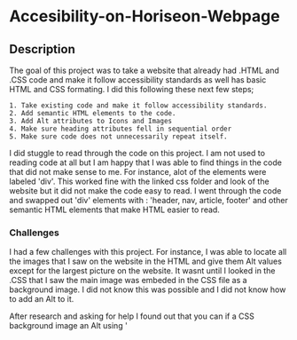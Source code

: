 # Accesibility-on-Horiseon-Webpage

## Description

The goal of this project was to take a website that already had .HTML and .CSS code and make it follow accessibility standards as well has basic HTML and CSS formating. I did this following these next few steps;


    1. Take existing code and make it follow accessibility standards.
    2. Add semantic HTML elements to the code.
    3. Add Alt attributes to Icons and Images
    4. Make sure heading attributes fell in sequential order
    5. Make sure code does not unnecessarily repeat itself.


I did stuggle to read through the code on this project. I am not used to reading code at all but I am happy that I was able to find things in the code that did not make sense to me.  For instance, alot of the elements were labeled 'div'.  This worked fine with the linked css folder and look of the website but it did not make the code easy to read.  I went through the code and swapped out 'div' elements with : 'header, nav, article, footer' and other semantic HTML elements that make HTML easier to read.

### Challenges

I had a few challenges with this project. For instance, I was able to locate all the images that I saw on the website in the HTML and give them Alt values except for the largest picture on the website. It wasnt until I looked in the .CSS that I saw the main image was embeded in the CSS file as a background image. I did not know this was possible and I did not know how to add an Alt to it.

After research and asking for help I found out that you can if a CSS background image an Alt using '<title>'

My code for that looked like this:

'<main class="hero">
        <div class="hero" title="Photo of co-workers working at a table"></div>'


Another issue I did not know right away was how to solved repeated code in the CSS folder.  This code had so many components with the same attributes. After some research I was able to consolodate most the the CSS file.

My code finally looked a bit cleaner:

'.benefit-lead,.benefit-brand,.benefit-cost {
    margin-bottom: 32px;
    color: #ffffff;
}

.benefit-lead h3,.benefit-brand h3,.benefit-cost h3{
    margin-bottom: 10px;
    text-align: center;
}

.benefit-lead img,.benefit-brand img,.benefit-cost img {
    display: block;
    margin: 10px auto;
    max-width: 150px;
}

.search-engine-optimization,.online-reputation-management,.social-media-marketing {
    margin-bottom: 20px;
    padding: 50px;
    height: 300px;
    font-family: 'Gill Sans', 'Gill Sans MT', Calibri, 'Trebuchet MS', sans-serif;
    background-color: #0072bb;
    color: #ffffff;
}

.search-engine-optimization img,.online-reputation-management img,
.social-media-marketing img {
    max-height: 200px;
}

.search-engine-optimization h2,
.online-reputation-management h2,
.social-media-marketing h2{
    margin-bottom: 20px;
    font-size: 36px;
}
.footer,.footer h2 {
    padding: 30px;
    clear: both;
    font-family: 'Trebuchet MS', 'Lucida Sans Unicode', 'Lucida Grande', 'Lucida Sans', Arial, sans-serif;
    text-align: center;
    font-size: 20px;
}'


It looks long hear but it was much longer before.


